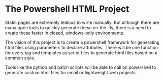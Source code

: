 # The Powershell HTML Project

Static pages are extremely tedious to write manually. But although there are many open tools to quickly generate these on-the-fly, there is a need to create these faster in closed, windows-only environments.

The vision of this project is to create a powershell framework for generating html files using parameters to declare attributes. There will be one function for every tag and templates as script files to generate html files based on a common style.

Tools like the python and batch scripts will be able to call on powershell to generate custom html files for email or liightweight web projects.
